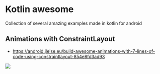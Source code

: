 # Kotlin awesome
Collection of several amazing examples made in kotlin for android

## Animations with ConstraintLayout

- https://android.jlelse.eu/build-awesome-animations-with-7-lines-of-code-using-constraintlayout-854e8fd3ad93

![](https://user-images.githubusercontent.com/5171608/38656782-50954b6a-3de2-11e8-8bb9-21e0ca64eb64.gif)